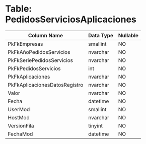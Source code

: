 # Table: PedidosServiciosAplicaciones

| Column Name | Data Type | Nullable |
|-------------|-----------|----------|
| PkFkEmpresas | smallint | NO |
| PkFkAñoPedidosServicios | nvarchar | NO |
| PkFkSeriePedidosServicios | nvarchar | NO |
| PkFkPedidosServicios | int | NO |
| PkFkAplicaciones | nvarchar | NO |
| PkFkAplicacionesDatosRegistro | nvarchar | NO |
| Valor | nvarchar | NO |
| Fecha | datetime | NO |
| UserMod | smallint | NO |
| HostMod | nvarchar | NO |
| VersionFila | tinyint | NO |
| FechaMod | datetime | NO |
